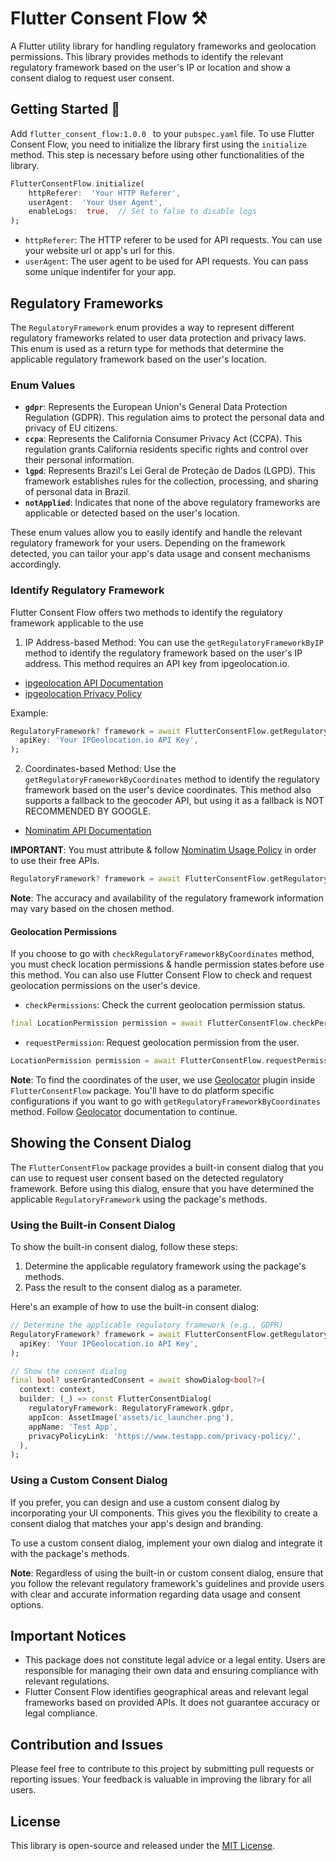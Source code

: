 
# Flutter Consent Flow ⚒
A Flutter utility library for handling regulatory frameworks and geolocation permissions. This library provides methods to identify the relevant regulatory framework based on the user's IP or location and show a consent dialog to request user consent.

## Getting Started 🚀

Add `flutter_consent_flow:1.0.0 ` to your `pubspec.yaml` file.
To use Flutter Consent Flow, you need to initialize the library first using the `initialize` method. This step is necessary before using other functionalities of the library.
```dart
FlutterConsentFlow.initialize(
	httpReferer:  'Your HTTP Referer',
	userAgent:  'Your User Agent',
	enableLogs:  true,  // Set to false to disable logs
);
```
- `httpReferer`: The HTTP referer to be used for API requests. You can use your website url or app's url for this.
- `userAgent`: The user agent to be used for API requests. You can pass some unique indentifer for your app.

## Regulatory Frameworks

The `RegulatoryFramework` enum provides a way to represent different regulatory frameworks related to user data protection and privacy laws. This enum is used as a return type for methods that determine the applicable regulatory framework based on the user's location.

### Enum Values  
- **`gdpr`**: Represents the European Union's General Data Protection Regulation (GDPR). This regulation aims to protect the personal data and privacy of EU citizens.
- **`ccpa`**: Represents the California Consumer Privacy Act (CCPA). This regulation grants California residents specific rights and control over their personal information. 
- **`lgpd`**: Represents Brazil's Lei Geral de Proteção de Dados (LGPD). This framework establishes rules for the collection, processing, and sharing of personal data in Brazil.
- **`notApplied`**: Indicates that none of the above regulatory frameworks are applicable or detected based on the user's location. 

These enum values allow you to easily identify and handle the relevant regulatory framework for your users. Depending on the framework detected, you can tailor your app's data usage and consent mechanisms accordingly.

### Identify Regulatory Framework
Flutter Consent Flow offers two methods to identify the regulatory framework applicable to the use

  1. IP Address-based Method: You can use the `getRegulatoryFrameworkByIP` method to identify the regulatory framework based on the user's IP address. This method requires an API key from ipgeolocation.io.
- [ipgeolocation API Documentation](https://ipgeolocation.io/documentation.html)
- [ipgeolocation Privacy Policy](https://ipgeolocation.io/privacy.html)

Example:
```dart
RegulatoryFramework? framework = await FlutterConsentFlow.getRegulatoryFrameworkByIP(
  apiKey: 'Your IPGeolocation.io API Key',
);
```
  
2. Coordinates-based Method: Use the `getRegulatoryFrameworkByCoordinates` method to identify the regulatory framework based on the user's device coordinates. This method also supports a fallback to the geocoder API, but using it as a fallback is NOT RECOMMENDED BY GOOGLE.
- [Nominatim API Documentation](https://nominatim.org/release-docs/latest/api/Overview/)

**IMPORTANT**:  You must attribute & follow [Nominatim Usage Policy](https://operations.osmfoundation.org/policies/nominatim/) in order to use their free APIs.

```dart
RegulatoryFramework? framework = await FlutterConsentFlow.getRegulatoryFrameworkByCoordinates();
```

**Note**: The accuracy and availability of the regulatory framework information may vary based on the chosen method.

  
#### Geolocation Permissions
If you choose to go with `checkRegulatoryFrameworkByCoordinates` method, you must check location permissions & handle permission states before use this method.
You can also use Flutter Consent Flow to check and request geolocation permissions on the user's device.

- `checkPermissions`: Check the current geolocation permission status.

```dart
final LocationPermission permission = await FlutterConsentFlow.checkPermissions();
```

- `requestPermission`: Request geolocation permission from the user.
```dart
LocationPermission permission = await FlutterConsentFlow.requestPermission();
```

**Note**: To find the coordinates of the user, we use [Geolocator](https://pub.dev/packages/geolocator) plugin inside `FlutterConsentFlow` package. You'll have to do platform specific configurations if you want to go with `getRegulatoryFrameworkByCoordinates` method. Follow [Geolocator](https://pub.dev/packages/geolocator) documentation to continue. 


## Showing the Consent Dialog

The `FlutterConsentFlow` package provides a built-in consent dialog that you can use to request user consent based on the detected regulatory framework. Before using this dialog, ensure that you have determined the applicable `RegulatoryFramework` using the package's methods.

### Using the Built-in Consent Dialog

To show the built-in consent dialog, follow these steps:

1. Determine the applicable regulatory framework using the package's methods.
2. Pass the result to the consent dialog as a parameter.

Here's an example of how to use the built-in consent dialog:

```dart
// Determine the applicable regulatory framework (e.g., GDPR)
RegulatoryFramework? framework = await FlutterConsentFlow.getRegulatoryFrameworkByIP(
  apiKey: 'Your IPGeolocation.io API Key',
);

// Show the consent dialog
final bool? userGrantedConsent = await showDialog<bool?>(
  context: context,
  builder: (_) => const FlutterConsentDialog(
    regulatoryFramework: RegulatoryFramework.gdpr,
    appIcon: AssetImage('assets/ic_launcher.png'),
    appName: 'Test App',
    privacyPolicyLink: 'https://www.testapp.com/privacy-policy/',
  ),
);
```
### Using a Custom Consent Dialog
If you prefer, you can design and use a custom consent dialog by incorporating your UI components. This gives you the flexibility to create a consent dialog that matches your app's design and branding.

To use a custom consent dialog, implement your own dialog and integrate it with the package's methods.

**Note**: Regardless of using the built-in or custom consent dialog, ensure that you follow the relevant regulatory framework's guidelines and provide users with clear and accurate information regarding data usage and consent options.
  
## Important Notices
- This package does not constitute legal advice or a legal entity. Users are responsible for managing their own data and ensuring compliance with relevant regulations.
- Flutter Consent Flow identifies geographical areas and relevant legal frameworks based on provided APIs. It does not guarantee accuracy or legal compliance.

## Contribution and Issues
Please feel free to contribute to this project by submitting pull requests or reporting issues. Your feedback is valuable in improving the library for all users.

## License
This library is open-source and released under the [MIT License](https://opensource.org/license/mit/).